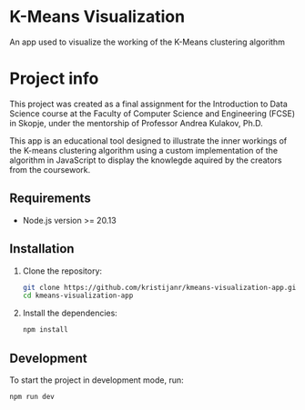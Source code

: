 # K-Means Visualization

An app used to visualize the working of the K-Means clustering algorithm

# Project info

This project was created as a final assignment for the Introduction to Data Science course
at the Faculty of Computer Science and Engineering (FCSE) in Skopje, under the mentorship of
Professor Andrea Kulakov, Ph.D.

This app is an educational tool designed to illustrate the inner workings
of the K-means clustering algorithm using a custom implementation of the algorithm in JavaScript to display
the knowlegde aquired by the creators from the coursework.

## Requirements

- Node.js version >= 20.13

## Installation

1. Clone the repository:

   ```sh
   git clone https://github.com/kristijanr/kmeans-visualization-app.git
   cd kmeans-visualization-app
   ```

2. Install the dependencies:

   ```sh
   npm install
   ```

## Development

To start the project in development mode, run:

```sh
npm run dev
```

